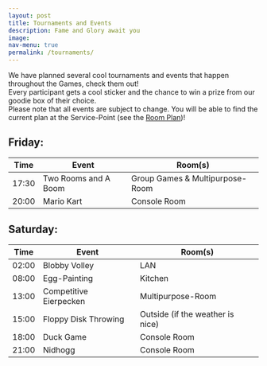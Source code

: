 ```yaml
---
layout: post
title: Tournaments and Events
description: Fame and Glory await you
image: 
nav-menu: true
permalink: /tournaments/
---
```


We have planned several cool tournaments and events that happen throughout the Games, check them out!<br>
Every participant gets a cool sticker and the chance to win a prize from our goodie box of their choice.<br>
Please note that all events are subject to change. You will be able to find the current plan at the Service-Point (see the [Room Plan](/./rooms))!


## Friday:

| Time | Event | Room(s) |
|---|---|---|
| 17:30  | Two Rooms and A Boom     | Group Games & Multipurpose-Room |
| 20:00  | Mario Kart               | Console Room                    |


## Saturday:

| Time | Event | Room(s) |
|---|---|---|
| 02:00  | Blobby Volley            | LAN                              |
| 08:00  | Egg-Painting             | Kitchen                          |
| 13:00  | Competitive Eierpecken   | Multipurpose-Room                |
| 15:00  | Floppy Disk Throwing     | Outside (if the weather is nice) |
| 18:00  | Duck Game                | Console Room                     |
| 21:00  | Nidhogg                  | Console Room                     |

